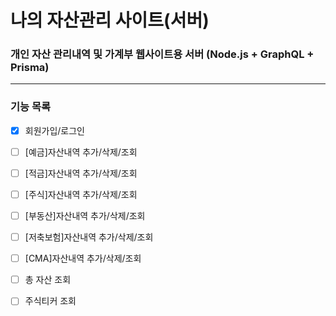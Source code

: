 # 나의 자산관리 사이트(서버)

### 개인 자산 관리내역 및 가계부 웹사이트용 서버  (Node.js + GraphQL + Prisma)

---
### 기능 목록

* [x] 회원가입/로그인
* [ ] [예금]자산내역 추가/삭제/조회
* [ ] [적금]자산내역 추가/삭제/조회
* [ ] [주식]자산내역 추가/삭제/조회
* [ ] [부동산]자산내역 추가/삭제/조회
* [ ] [저축보험]자산내역 추가/삭제/조회
* [ ] [CMA]자산내역 추가/삭제/조회
* [ ] 총 자산 조회
* [ ] 주식티커 조회

